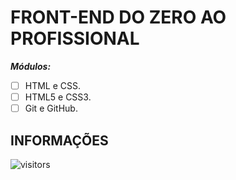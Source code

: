 # FRONT-END DO ZERO AO PROFISSIONAL

***Módulos:***

- [ ] HTML e CSS.
- [ ] HTML5 e CSS3.
- [ ] Git e GitHub.

## INFORMAÇÕES

![visitors](https://visitor-badge.glitch.me/badge?page_id=Devsgeeknerd.front-end-zp-full-stack "Total de Visitas")
